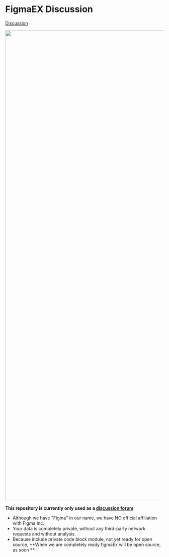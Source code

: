 


# FigmaEX  Discussion

 [Discussion](https://github.com/staff-moonvy/figmaEX/discussions)

<p align="center">
  <img src="https://github.com/staff-moonvy/figmaEX/raw/master/cover.png" width="1500"></img>
</p>



**This repository is currently only used as a  [discussion forum](https://github.com/staff-moonvy/figmaEX/discussions)** 


- Although we have "Figma" in our name, we have NO official affiliation with Figma Inc.
- Your data is completely private, without any third-party network requests and without analysis.
- Because include private code block module, not yet ready for open source, 
  **When we are completely ready figmaEx will be open source, as soon **
